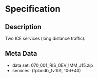 # Specification
## Description
Two ICE services (long distance traffic).
## Meta Data
* data set: 070_001_RIS_OEV_IMM_J15.zip
* services: (fplandb_fv.101, 106+40)

